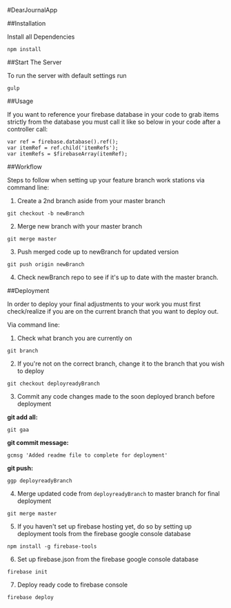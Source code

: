 #DearJournalApp

##Installation

Install all Dependencies
```
npm install
```

##Start The Server

To run the server with default settings run
```
gulp
```

##Usage

If you want to reference your firebase database in your code to grab items strictly from the database you must call it like so below in your code after a controller call:

```
var ref = firebase.database().ref();
var itemRef = ref.child('itemRefs');
var itemRefs = $firebaseArray(itemRef);
```

##Workflow

Steps to follow when setting up your feature branch work stations via command line:

1. Create a 2nd branch aside from your master branch

  ```
  git checkout -b newBranch
  ```

2. Merge new branch with your master branch

  ```
  git merge master
  ```

3. Push merged code up to newBranch for updated version

  ```
  git push origin newBranch
  ```

4. Check newBranch repo to see if it's up to date with the master branch.  



##Deployment

In order to deploy your final adjustments to your work you must first check/realize if you are on the current branch that you want to deploy out.

Via command line:

1. Check what branch you are currently on

  ```
  git branch
  ```

2. If you're not on the correct branch, change it to the branch that you wish to deploy

  ```
  git checkout deployreadyBranch
  ```

3. Commit any code changes made to the soon deployed branch before deployment

  **git add all:**
  ```
  git gaa
  ```

  **git commit message:**
  ```
  gcmsg 'Added readme file to complete for deployment'
  ```

  **git push:**
  ```
  ggp deployreadyBranch
  ```

4. Merge updated code from ```deployreadyBranch``` to master branch for final deployment

  ```
  git merge master
  ```

5. If you haven't set up firebase hosting yet, do so by setting up deployment tools from the firebase google console database

  ```
  npm install -g firebase-tools
  ```


6. Set up firebase.json from the firebase google console database

  ```
  firebase init
  ```

7. Deploy ready code to firebase console

  ```
  firebase deploy
  ```
